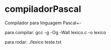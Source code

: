 # compiladorPascal

Compilador para linguagem Pascal+-

para compilar:
gcc -g -Og -Wall lexico.c -o lexico

para rodar:
./lexico teste.txt
